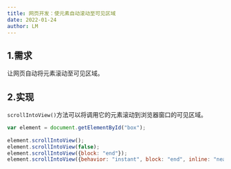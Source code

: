 ```yaml
---
title: 网页开发：使元素自动滚动至可见区域
date: 2022-01-24
author: LM
---
```


## 1.需求

让网页自动将元素滚动至可见区域。

## 2.实现

`scrollIntoView()`方法可以将调用它的元素滚动到浏览器窗口的可见区域。

```javascript
var element = document.getElementById("box");
 
element.scrollIntoView();
element.scrollIntoView(false);
element.scrollIntoView({block: "end"});
element.scrollIntoView({behavior: "instant", block: "end", inline: "nearest"});
```

